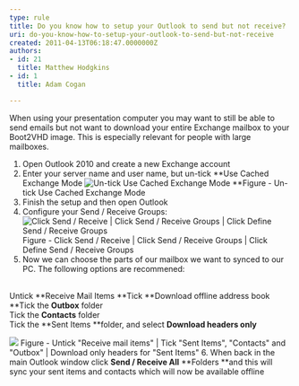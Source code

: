```yaml
---
type: rule
title: Do you know how to setup your Outlook to send but not receive?
uri: do-you-know-how-to-setup-your-outlook-to-send-but-not-receive
created: 2011-04-13T06:18:47.0000000Z
authors:
- id: 21
  title: Matthew Hodgkins
- id: 1
  title: Adam Cogan

---
```


 When using your presentation computer you may want to still be able to send emails but not want to download your entire Exchange mailbox to your Boot2VHD image. This is especially relevant for people with large mailboxes.<br> 
1. Open Outlook 2010 and create a new Exchange account
2. Enter your server name and user name, but un-tick **Use Cached Exchange Mode
![Un-tick Use Cached Exchange Mode](/ITAndNetworking/RulesToBetterPresentationPCs/PublishingImages/fig3-untickcached.png)
**Figure - Un-tick Use Cached Exchange Mode
3. Finish the setup and then open Outlook
4. Configure your Send / Receive Groups:
![Click Send / Receive | Click Send / Receive Groups | Click Define Send / Receive Groups](/ITAndNetworking/RulesToBetterPresentationPCs/PublishingImages/fig4-editaccounts.png) Figure - Click Send / Receive | Click Send / Receive Groups | Click Define Send / Receive Groups
5. Now we can choose the parts of our mailbox we want to synced to our PC. The following options are recommened:

<br>    Untick **Receive Mail Items
**Tick **Download offline address book
**Tick the **Outbox** folder
<br>    Tick the **Contacts** folder
<br>    Tick the **Sent Items **folder, and select **Download headers only**

![](/ITAndNetworking/RulesToBetterPresentationPCs/PublishingImages/fig5-sendreciveall.png)
Figure - Untick "Receive mail items" | Tick "Sent Items", "Contacts" and "Outbox" | Download only headers for "Sent Items"
6. When back in the main Outlook window click **Send / Receive All** **Folders **and this will sync your sent items and contacts which will now be available offline


